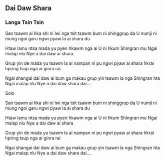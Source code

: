 ## Dai Daw Shara

### Langa Tsin Tsin

San tsawm ai hka shi ni lwi nga
tsit tsawm bum ni shinggrup da
U numji ni mung ngoi garu
ngwi pyaw la ai shara du

Htaw lamu ntsa mada yu
pyen hkawm nga ai U ni hkum
Shingran mu Ngai malap nlu
Nye a dai daw ai shara

Grup yin de mada yu
tsawm la ai nampan ni pu
ngwi pyaw ai shara hkrai
hpring tsup nga ai ginra rai

Ngai shangai dai daw ai bum ga
makau grup yin tsawm la nga
Shingran hta Ngai malap nlu
Nye a dai daw shara dai....

Solo

San tsawm ai hka shi ni lwi nga
tsit tsawm bum ni shinggrup da
U numji ni mung ngoi garu
ngwi pyaw la ai shara du

Htaw lamu ntsa mada yu
pyen hkawm nga ai U ni hkum
Shingran mu Ngai malap nlu
Nye a dai daw ai shara

Grup yin de mada yu
tsawm la ai nampan ni pu
ngwi pyaw ai shara hkrai
hpring tsup nga ai ginra rai

Ngai shangai dai daw ai bum ga
makau grup yin tsawm la nga
Shingran hta Ngai malap nlu
Nye a dai daw shara dai....
